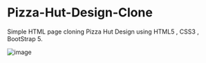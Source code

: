 # Pizza-Hut-Design-Clone

Simple HTML page cloning Pizza Hut Design using HTML5 , CSS3 , BootStrap 5.

![image](https://github.com/Ahmeed-Sayed/Pizza-Hut-Design-Clone/assets/47431372/2af990b1-cb71-486d-969f-ceea32e67c90)
